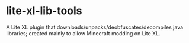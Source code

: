 # lite-xl-lib-tools
A Lite XL plugin that downloads/unpacks/deobfuscates/decompiles java libraries; created mainly to allow Minecraft modding on Lite XL.
